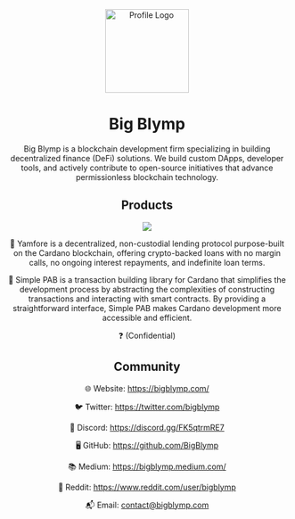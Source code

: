 <div align="center">
  <img src="https://github.com/bigblymp.png" alt="Profile Logo" width="150"/>
  <h1><strong>Big Blymp</strong></h1>
</div>
<div align="center">
<p>Big Blymp is a blockchain development firm specializing in building decentralized finance (DeFi) solutions. We build custom DApps, developer tools, and actively contribute to open-source initiatives that advance permissionless blockchain technology.</p>

## Products
 <img src="https://github.com/user-attachments/assets/eafb086f-ac0d-4a5f-8d40-faa955a848e8"/>

<div align="center" >  

🍠 Yamfore is a decentralized, non-custodial lending protocol purpose-built on the Cardano blockchain, offering crypto-backed loans with no margin calls, no ongoing interest repayments, and indefinite loan terms.

🧰 Simple PAB is a transaction building library for Cardano that simplifies the development process by abstracting the complexities of constructing transactions and interacting with smart contracts. By providing a straightforward interface, Simple PAB makes Cardano development more accessible and efficient.

❓ (Confidential) 

</div>

## Community

 🌐 Website: https://bigblymp.com/

 🐦 Twitter: https://twitter.com/bigblymp

 💬 Discord: https://discord.gg/FK5qtrmRE7

 🖥️ GitHub: https://github.com/BigBlymp

 📚 Medium: https://bigblymp.medium.com/

 🤖 Reddit: https://www.reddit.com/user/bigblymp

 📬 Email: contact@bigblymp.com
